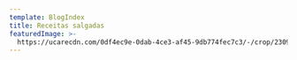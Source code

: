 ```yaml
---
template: BlogIndex
title: Receitas salgadas
featuredImage: >-
  https://ucarecdn.com/0df4ec9e-0dab-4ce3-af45-9db774fec7c3/-/crop/2309x845/0,232/-/preview/
---
```


